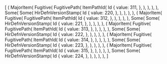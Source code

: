 [
    (
        MajorItem(
            Fugitive(
                FugitivePath(
                    ItemPathId(
                        Id {
                            value: 311,
                        },
                    ),
                ),
            ),
        ),
        Some(
            Some(
                HirDefnVersionStamp(
                    Id {
                        value: 220,
                    },
                ),
            ),
        ),
    ),
    (
        MajorItem(
            Fugitive(
                FugitivePath(
                    ItemPathId(
                        Id {
                            value: 312,
                        },
                    ),
                ),
            ),
        ),
        Some(
            Some(
                HirDefnVersionStamp(
                    Id {
                        value: 221,
                    },
                ),
            ),
        ),
    ),
    (
        MajorItem(
            Fugitive(
                FugitivePath(
                    ItemPathId(
                        Id {
                            value: 313,
                        },
                    ),
                ),
            ),
        ),
        Some(
            Some(
                HirDefnVersionStamp(
                    Id {
                        value: 222,
                    },
                ),
            ),
        ),
    ),
    (
        MajorItem(
            Fugitive(
                FugitivePath(
                    ItemPathId(
                        Id {
                            value: 314,
                        },
                    ),
                ),
            ),
        ),
        Some(
            Some(
                HirDefnVersionStamp(
                    Id {
                        value: 223,
                    },
                ),
            ),
        ),
    ),
    (
        MajorItem(
            Fugitive(
                FugitivePath(
                    ItemPathId(
                        Id {
                            value: 315,
                        },
                    ),
                ),
            ),
        ),
        Some(
            Some(
                HirDefnVersionStamp(
                    Id {
                        value: 224,
                    },
                ),
            ),
        ),
    ),
]